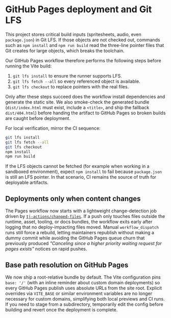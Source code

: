 # GitHub Pages deployment and Git LFS

This project stores critical build inputs (spritesheets, audio, even `package.json`) in Git LFS. If those objects are not checked out, commands such as `npm install` and `npm run build` read the three-line pointer files that Git creates for large objects, which breaks the toolchain.

Our GitHub Pages workflow therefore performs the following steps before running the Vite build:

1. `git lfs install` to ensure the runner supports LFS.
2. `git lfs fetch --all` so every referenced object is available.
3. `git lfs checkout` to replace pointers with the real files.

Only after these steps succeed does the workflow install dependencies and generate the static site. We also smoke-check the
generated bundle (`dist/index.html` must exist, include a `<title>`, and ship the fallback `dist/404.html`) before handing the
artifact to GitHub Pages so broken builds are caught before deployment.

For local verification, mirror the CI sequence:

```bash
git lfs install
git lfs fetch --all
git lfs checkout
npm install
npm run build
```

If the LFS objects cannot be fetched (for example when working in a sandboxed environment), expect `npm install` to fail because `package.json` is still an LFS pointer. In that scenario, CI remains the source of truth for deployable artifacts.

## Deployments only when content changes

The Pages workflow now starts with a lightweight change-detection job driven by [`tj-actions/changed-files`](https://github.com/tj-actions/changed-files). If a push only touches files outside the runtime, asset, tooling, or docs bundles, the workflow exits early after logging that no deploy-impacting files moved. Manual `workflow_dispatch` runs still force a rebuild, letting maintainers republish without making a dummy commit while avoiding the GitHub Pages queue churn that previously produced *"Canceling since a higher priority waiting request for pages exists"* notices on rapid pushes.

## Base path resolution on GitHub Pages

We now ship a root-relative bundle by default. The Vite configuration pins `base: '/'` (with an inline reminder about custom domain deployments) so every GitHub Pages publish uses absolute URLs from the site root. Explicit overrides via `VITE_BASE` or similar environment variables are no longer necessary for custom domains, simplifying both local previews and CI runs. If you need to stage from a subdirectory, temporarily edit the config before building and revert once the deployment is complete.

